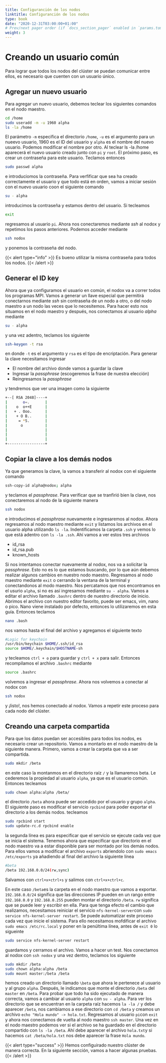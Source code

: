 ```yaml
---
title: Configuranción de los nodos
linktitle: Configuranción de los nodos
type: book
date: "2020-12-31T03:00:00+01:00"
# Prev/next pager order (if `docs_section_pager` enabled in `params.toml`)
weight: 3
---
```



# Creando un usuario común

Para lograr que todos los nodos del clúster se puedan comunicar entre ellos, es necesario que cuenten con un usuario único. 

## Agregar un nuevo usuario

Para agregar un nuevo usuario, debemos teclear los siguientes comandos en el nodo maestro.

``` bash
cd /home
sudo useradd -m -u 1960 alpha
ls -la /home
```

El parámetro `-m` especifica el directorio `/home`, `-u` es el argumento para un nueevo usuario, 1960 es el ID del usuario y `alpha` es el nombre del nuevo usuario. Podemos modificar el nombre por otro. Al teclear ls -la /home aparecerá el nuevo usuario creado junto con `pi` y `root`.
El próximo paso, es crear un contraseña para este usuario. Teclamos entonces

``` bash
sudo passwd alpha
```

e introduciomos la contraseña.
Para verfificar que sea ha creado correctamente el usuario y que todo está en orden, vamos a iniciar sesión con el nuevo usuario coon el siguiente comando

``` bash
su - alpha
```

introducimos la contraseña y estamos dentro del usuario.  Si tecleamos 

``` bash
exit
```

regresamos al usuario `pi`. Ahora nos conectaremos mediante *ssh* al nodox y repetimos los pasos anteriores. Podemos acceder mediante 

```bash
ssh nodox
```

y ponemos la contraseña del nodo. 

{{< alert type="info" >}}
Es bueno utilizar la misma contraseña para todos los nodos.
{{< /alert >}}

## Generar el ID key

Ahora que ya configuramos el usuario en común, el nodox va a correr todos los programas MPI. Vamos a generar un llave especial que permitirá conectarnos mediante *ssh* sin contraseña de un nodo a otro, o del nodo maestro a un nodo las veces que lo necesitemos. Para hacer esto nos situamos en el nodo maestro y después, nos conectamos al usuario *alpha* mediante 

``` bash
su - alpha
```

y una vez adentro, teclamos los siguiente

``` bash
ssh-keygen -t rsa
```

en donde `-t` es el argumento y `rsa` es el tipo de encriptación. Para generar la clave necesitamos ingresar 

* El nombre del archivo donde vamos a guardar la clave
* Ingresar la *passphrase* (escogeremos la frase de nuestra elección)
* Reingresamos la *passphrase*

y tendremos que ver una imagen como la siguiente

``` bash
+--[ RSA 2048]----+
|       o=.       |
|    o  o++E      |
|   + . Ooo.      |
|    + O B..      |
|     = *S.       |
|      o          |
|                 |
|                 |
|                 |
+-----------------+
```

## Copiar la clave a los demás nodos

Ya que generamos la clave, la vamos a transferir al nodox con el siguiente comando

```bash
ssh-copy-id alpha@nodox; alpha
```

y teclamos el *passphrase*. Para verificar que se tranfirió bien la clave, nos conectaremos al nodo de la siguiente manera

```bash
ssh nodox
```

e introducimos el *passphrase* nuevamente e ingresaremos al nodox. Ahora regresamos al nodo maestro mediante `exit` y listamos los archivos en el usuario alpha utilizando `ls -la`. Indentificamos la carpeta `.ssh` y vemos lo que está adentro con `ls -la .ssh`. Ahí vamos a ver estos tres archivos

* id_rsa
* id_rsa.pub
* known_hosts

Si nos intentamos conectar nuevamente al nodox, nos va a solicitar la *passphrase*. Esto no es lo que estamos buscando, por lo que aún debemos realizar algunos cambios en nuestro nodo maestro. Regresamos al nodo maestro mediante `exit` o cerrando la ventana de la terminal y conectandonos al modo maestro. Nos percatamos que nos encontramos en el usurio `alpha`, si no es así ingresamos mediante `su - alpha`. Vamos a editar el archivo llamado `.bashrc` dentro de nuestro directorio de inicio. Abrimos el archivo con nuestro editor favorito, puede ser emacs, vim, nano o pico. Nano viene instalado por defecto, entonces lo utilizaremos en esta guía. Entonces teclamos 

```bash
nano .bash
```

nos vamos hasta el final del archivo y agregamos el siguiente texto

```bash
#Logic for keychain
/usr/bin/keychain $HOME/.ssh/id_rsa
source $HOME/.keychain/$HOSTNAME-sh
```

y tecleamos `ctrl + o` para guardar y `ctrl + x` para salir. Entonces recompilamos el archivo `.bashrc` mediante 

```bash
source .bashrc
```

volvemos a ingresar el *passphrase*. Ahora nos volvemos a conectar al nodox con

``` bash
ssh nodox
```

y ¡listo!, nos hemos conectado al nodox. Vamos a repetir este proceso para cada nodo del clúster.

## Creando una carpeta compartida

Para que los datos puedan ser accesibles para todos los nodos, es necesario crear un repositorio. Vamos a montarlo en el nodo maestro de la siguiente manera. Primero, vamos a crear la carpeta que va a ser compartida.

``` bash
sudo mkdir /beta
```

en este caso la montanmos en el directorio raíz `/` y la llamaremos beta. Le cederemos la propiedad al usuario `alpha`, ya que es el usuario común. Entonces tecleamos

```bash
sudo chown alpha:alpha /beta/
```

el directorio `/beta` ahora puede ser accedido por el usuario y grupo `alpha`. El siguiente paso es modificar el servicio `rpcbind` para poder exportar el directorio a los demás nodos. tecleamos 

``` bash
sudo rpcbind start
sudo update-rc.d rpcbind enable
```

la segunda línea es para especificar que el servicio se ejecute cada vez que se inicia el sistema. Tenemos ahora que especificar que directorio en el nodo maestro va a estar disponible para ser montado por los demás nodos. Para ellos vamos a modificar el archivo `exports` abriendolo con `sudo emacs /etc/exports` ya añadiendo al final del archivo la siguiente línea

``` bash
#beta
/beta 192.168.0.0/24(rw,sync)
```
Salvamos con `ctrl+x+ctrl+s` y salimos con `ctrl+x+ctrl+c`.

En este caso `/beta`es la carpeta en el nodo maestro que vamos a exportar. `192.168.0.0/24` significa que las direcciones IP pueden en un rango entre `192.168.0.0` y `192.168.0.255` pueden montar el directorio `/beta`. `rw` significa que se puede leer y escribir en ella. Para que tenga efecto el cambio que realizamos, necesitamos reiniciar el servicio `nfs-kernel-server`con `sudo service nfs-kernel-server restart`. Se puede automatizar este proceso cada vez que inicie el sistema. Para ello necesitamos mofdificar el archivo `sudo emacs /etc/rc.local` y poner en la penúltima línea, antes de `exit 0` lo sigueinte

``` bash
sudo service nfs-kernel-server restart
```

guardamos y cerramos el archivo. Vamos a hacer un test. Nos conectamos al nodox con `ssh nodox` y una vez dentro, teclamos los siguiente

``` bash
sudo mkdir /beta
sudo chown alpha:alpha /beta
sudo mount master:/beta /beta
````

hemos creado un directorio llamado `\beta` que ahora le pertenece al usuario y al grupo `alpha`. Después, le indicamos que monte el directorio `/beta` del `master` en `/beta`. Para probar que todo ha sido ejecutado de manera correcta, vamos a cambiar al usuario `alpha` con `su - alpha`. Para ver los directorio que se encuentran en la carpeta raíz hacemos `la -la /` y debe aparecer `/beta`, nos cambiamos a ese directorio con `cd /beta` y creamos un archivo `echo "Hola mundo" -> hola.txt`. Regresamos al usuario `pi`con `exit` y ahora nos conectamos de vuelta al nodo maestro `ssh master`. Una vez en el nodo maestro podemos ver si el archivo se ha guardado en el directorio compartido con `ls -la /beta`. Ahí debe aparecer el archivo `hola.txt`y si hacemos `cat /beta/hola.txt` nos debe aparecer la frase `Hola mundo`.

{{< alert type="success" >}} Hemos configuirado nuestro clúster de manera correcta. En la siguiente sección, vamos a hacer algunas pruebas.{{< /alert >}}

<!--- <iframe src="https://drive.google.com/file/d/107aUt0Pp2Ud-JUl-VkmFnw0Lq4iv0ALH/preview" width="640" height="480" aling="center"></iframe>  --->

